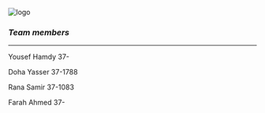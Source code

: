 ![logo](https://thumb.ibb.co/e5V2vn/tut_logo.png)




### *Team members*
-------------------



Yousef Hamdy 37-

Doha Yasser 37-1788

Rana Samir 37-1083

Farah Ahmed 37-






